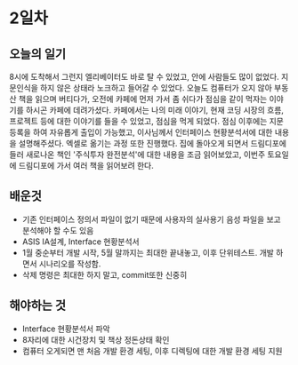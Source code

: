 # 2일차
## 오늘의 일기
8시에 도착해서 그런지 엘리베이터도 바로 탈 수 있었고, 안에 사람들도 많이 없었다. 지문인식을 하지 않은 상태라 노크하고 들어갈 수 있었다.
오늘도 컴퓨터가 오지 않아 부동산 책을 읽으며 버티다가, 오전에 카페에 먼저 가서 좀 쉬다가 점심을 같이 먹자는 이야기를 하시곤 카페에 데려가셨다.
카페에서는 나의 미래 이야기, 현재 코딩 시장의 흐름, 프로젝트 등에 대한 이야기를 들을 수 있었고, 점심을 먹게 되었다.
점심 이후에는 지문등록을 하여 자유롭게 출입이 가능했고, 이사님께서 인터페이스 현황분석서에 대한 내용을 설명해주셨다. 엑셀로 옮기는 과정 또한 진행했다.
집에 돌아오게 되면서 드림디포에 들러 새로나온 책인 '주식투자 완전분석'에 대한 내용을 조금 읽어보았고, 이번주 토요일에 드림디포에 가서 여러 책을 읽어보려 한다.

## 배운것
- 기존 인터페이스 정의서 파일이 없기 때문에 사용자의 실사용기 음성 파일을 보고 분석해야 할 수도 있음
- ASIS IA설계, Interface 현황분석서
- 1월 중순부터 개발 시작, 5월 말까지는 최대한 끝내놓고, 이후 단위테스트. 개발 하면서 시나리오를 작성함.
- 삭제 명령은 최대한 하지 말고, commit또한 신중히

## 해야하는 것
- Interface 현황분석서 파악
- 8자리에 대한 시건장치 및 책상 정돈상태 확인
- 컴퓨터 오게되면 맨 처음 개발 환경 세팅, 이후 디렉팅에 대한 개발 환경 세팅 지원
